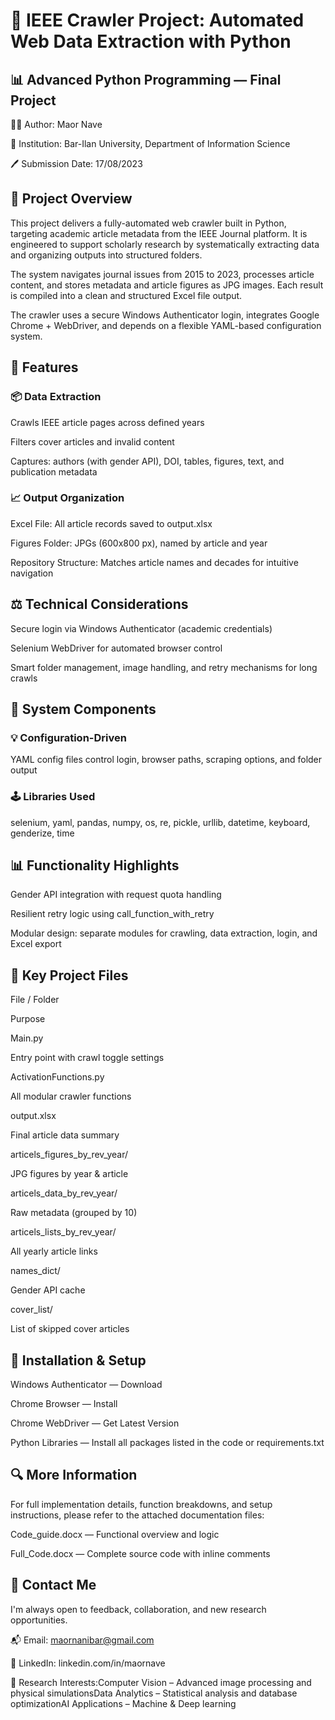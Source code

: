 # 🔗 IEEE Crawler Project: Automated Web Data Extraction with Python

## 📊 Advanced Python Programming — Final Project

👨‍💼 Author: Maor Nave

📂 Institution: Bar-Ilan University, Department of Information Science

🖊️ Submission Date: 17/08/2023

## 📌 Project Overview

This project delivers a fully-automated web crawler built in Python, targeting academic article metadata from the IEEE Journal platform. It is engineered to support scholarly research by systematically extracting data and organizing outputs into structured folders.

The system navigates journal issues from 2015 to 2023, processes article content, and stores metadata and article figures as JPG images. Each result is compiled into a clean and structured Excel file output.

The crawler uses a secure Windows Authenticator login, integrates Google Chrome + WebDriver, and depends on a flexible YAML-based configuration system.

## 📓 Features

### 📦 Data Extraction

Crawls IEEE article pages across defined years

Filters cover articles and invalid content

Captures: authors (with gender API), DOI, tables, figures, text, and publication metadata

### 📈 Output Organization

Excel File: All article records saved to output.xlsx

Figures Folder: JPGs (600x800 px), named by article and year

Repository Structure: Matches article names and decades for intuitive navigation

## ⚖️ Technical Considerations

Secure login via Windows Authenticator (academic credentials)

Selenium WebDriver for automated browser control

Smart folder management, image handling, and retry mechanisms for long crawls

## 🔧 System Components

### 💡 Configuration-Driven

YAML config files control login, browser paths, scraping options, and folder output

### 🕹️ Libraries Used

selenium, yaml, pandas, numpy, os, re, pickle, urllib, datetime, keyboard, genderize, time

## 📊 Functionality Highlights

Gender API integration with request quota handling

Resilient retry logic using call_function_with_retry

Modular design: separate modules for crawling, data extraction, login, and Excel export

## 📑 Key Project Files

File / Folder

Purpose

Main.py

Entry point with crawl toggle settings

ActivationFunctions.py

All modular crawler functions

output.xlsx

Final article data summary

articels_figures_by_rev_year/

JPG figures by year & article

articels_data_by_rev_year/

Raw metadata (grouped by 10)

articels_lists_by_rev_year/

All yearly article links

names_dict/

Gender API cache

cover_list/

List of skipped cover articles

## 🔎 Installation & Setup

Windows Authenticator — Download

Chrome Browser — Install

Chrome WebDriver — Get Latest Version

Python Libraries — Install all packages listed in the code or requirements.txt

## 🔍 More Information

For full implementation details, function breakdowns, and setup instructions, please refer to the attached documentation files:

Code_guide.docx — Functional overview and logic

Full_Code.docx — Complete source code with inline comments

## 📧 Contact Me

I'm always open to feedback, collaboration, and new research opportunities.

📬 Email: maornanibar@gmail.com

💬 LinkedIn: linkedin.com/in/maornave

🧠 Research Interests:Computer Vision – Advanced image processing and physical simulationsData Analytics – Statistical analysis and database optimizationAI Applications – Machine & Deep learning
